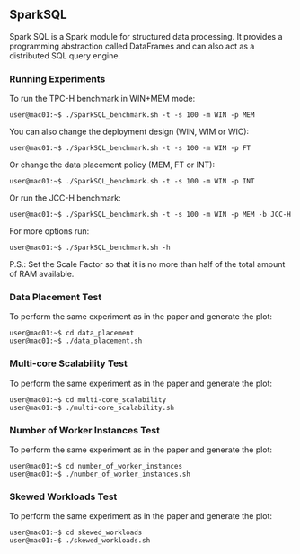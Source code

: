 ## SparkSQL

Spark SQL is a Spark module for structured data processing. It provides a programming abstraction called DataFrames and can also act as a distributed SQL query engine. 

### Running Experiments

To run the TPC-H benchmark in WIN+MEM mode:

	user@mac01:~$ ./SparkSQL_benchmark.sh -t -s 100 -m WIN -p MEM

You can also change the deployment design (WIN, WIM or WIC):

	user@mac01:~$ ./SparkSQL_benchmark.sh -t -s 100 -m WIM -p FT

Or change the data placement policy (MEM, FT or INT):

	user@mac01:~$ ./SparkSQL_benchmark.sh -t -s 100 -m WIN -p INT

Or run the JCC-H benchmark:

	user@mac01:~$ ./SparkSQL_benchmark.sh -t -s 100 -m WIN -p MEM -b JCC-H

For more options run:

	user@mac01:~$ ./SparkSQL_benchmark.sh -h

P.S.: Set the Scale Factor so that it is no more than half of the total amount of RAM available.

### Data Placement Test

To perform the same experiment as in the paper and generate the plot:

	user@mac01:~$ cd data_placement
	user@mac01:~$ ./data_placement.sh

### Multi-core Scalability Test

To perform the same experiment as in the paper and generate the plot:

	user@mac01:~$ cd multi-core_scalability
	user@mac01:~$ ./multi-core_scalability.sh

### Number of Worker Instances Test

To perform the same experiment as in the paper and generate the plot:

	user@mac01:~$ cd number_of_worker_instances
	user@mac01:~$ ./number_of_worker_instances.sh

### Skewed Workloads Test

To perform the same experiment as in the paper and generate the plot:

	user@mac01:~$ cd skewed_workloads
	user@mac01:~$ ./skewed_workloads.sh




